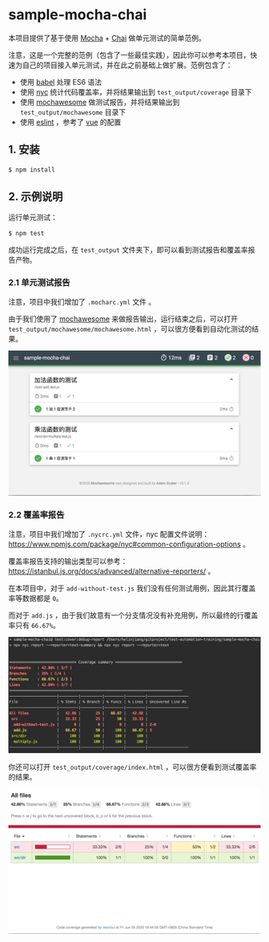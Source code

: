 # sample-mocha-chai

本项目提供了基于使用 [Mocha](https://mochajs.org/) + [Chai](https://www.chaijs.com/) 做单元测试的简单范例。

注意，这是一个完整的范例（包含了一些最佳实践），因此你可以参考本项目，快速为自己的项目接入单元测试，并在此之前基础上做扩展。范例包含了：

- 使用 [babel](https://babeljs.io/) 处理 ES6 语法
- 使用 [nyc](https://www.npmjs.com/package/nyc) 统计代码覆盖率，并将结果输出到 `test_output/coverage` 目录下
- 使用 [mochawesome](https://www.npmjs.com/package/mochawesome) 做测试报告，并将结果输出到 `test_output/mochawesome` 目录下
- 使用 [eslint](https://eslint.org/) ，参考了 [vue](https://github.com/vuejs/vue) 的配置


## 1. 安装

```bash
$ npm install
```

## 2. 示例说明

运行单元测试：

```bash
$ npm test
```

成功运行完成之后，在 `test_output` 文件夹下，即可以看到测试报告和覆盖率报告产物。

### 2.1 单元测试报告

注意，项目中我们增加了 `.mocharc.yml` 文件 。

由于我们使用了 [mochawesome](https://www.npmjs.com/package/mochawesome) 来做报告输出，运行结束之后，可以打开 `test_output/mochawesome/mochawesome.html` ，可以很方便看到自动化测试的结果。

![](../.asset/img/mochawesome.png)


### 2.2 覆盖率报告

注意，项目中我们增加了 `.nycrc.yml` 文件，nyc 配置文件说明：https://www.npmjs.com/package/nyc#common-configuration-options 。

覆盖率报告支持的输出类型可以参考：https://istanbul.js.org/docs/advanced/alternative-reporters/ 。

在本项目中，对于 `add-without-test.js` 我们没有任何测试用例，因此其行覆盖率等数据都是 `0`。

而对于 `add.js` ，由于我们故意有一个分支情况没有补充用例，所以最终的行覆盖率只有 `66.67%`。


![](../.asset/img/nyc-coverage.png)

你还可以打开 `test_output/coverage/index.html` ，可以很方便看到测试覆盖率的结果。

![](../.asset/img/nyc-report-html.png)